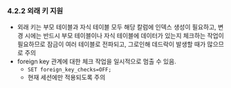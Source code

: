 ### 4.2.2 외래 키 지원

- 외래 키는 부모 테이블과 자식 테이블 모두 해당 칼럼에 인덱스 생성이 필요하고, 변경 시에는 반드시 부모 테이블이나 자식 테이블에 데이터가 있는지 체크하는 작업이 필요하므로 잠금이 여러 테이블로 전파되고, 그로인해 데드락이 발생할 때가 많으므로 주의
- foreign key 관계에 대한 체크 작업을 일시적으로 멈출 수 있음.
  -  `SET foreign_key_checks=OFF;`
  -  현재 세션에만 적용되도록 주의